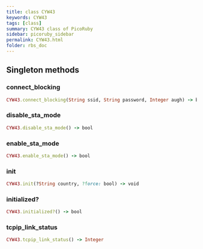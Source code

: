 ```yaml
---
title: class CYW43
keywords: CYW43
tags: [class]
summary: CYW43 class of PicoRuby
sidebar: picoruby_sidebar
permalink: CYW43.html
folder: rbs_doc
---
```

## Singleton methods
### connect_blocking

```ruby
CYW43.connect_blocking(String ssid, String password, Integer augh) -> bool
```
### disable_sta_mode

```ruby
CYW43.disable_sta_mode() -> bool
```
### enable_sta_mode

```ruby
CYW43.enable_sta_mode() -> bool
```
### init

```ruby
CYW43.init(?String country, ?force: bool) -> void
```
### initialized?

```ruby
CYW43.initialized?() -> bool
```
### tcpip_link_status

```ruby
CYW43.tcpip_link_status() -> Integer
```
